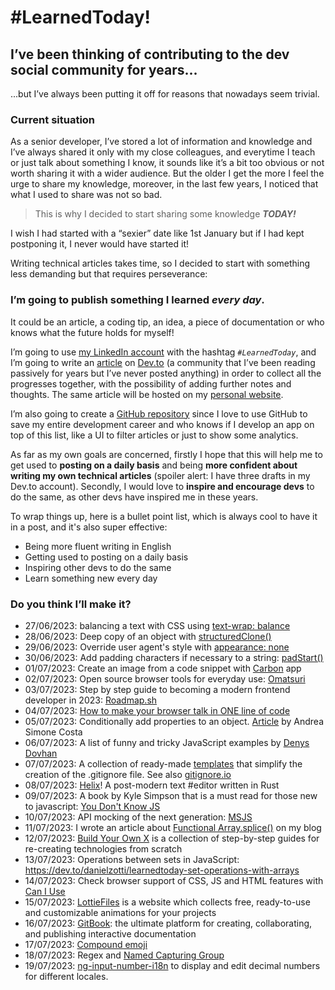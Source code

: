 # #LearnedToday!

## I’ve been thinking of contributing to the dev social community for years...

...but I’ve always been putting it off for reasons that nowadays seem trivial.

### Current situation

As a senior developer, I’ve stored a lot of information and knowledge and I’ve always shared it only with my close
colleagues, and everytime I teach or just talk about something I know, it sounds like it’s a bit too obvious or not worth sharing it with a wider audience.
But the older I get the more I feel the urge to share my knowledge, moreover, in the last few years, I noticed that what I used to share was not so bad.

> This is why I decided to start sharing some knowledge ***TODAY!***

I wish I had started with a “sexier” date like 1st January but if I had kept postponing it, I never would have started
it!

Writing technical articles takes time, so I decided to start with something less demanding but that requires perseverance:

### I’m going to publish something I learned _every day_.

It could be an article, a coding tip, an idea, a piece of documentation or who knows what the future holds for myself!

I’m going to use [my LinkedIn account](https://www.linkedin.com/in/danielzotti) with the hashtag *`#LearnedToday`*, and I’m going to write an [article](https://dev.to/danielzotti/learnedtoday-4b1k) on [Dev.to](https://dev.to/danielzotti) (a community that I’ve been reading passively for years but I’ve never posted anything) in order to collect all the progresses together, with the possibility of adding further notes and thoughts. 
The same article will be hosted on my [personal website](https://danielzotti.it/blog/learned-today).

I’m also going to create a [GitHub repository](https://github.com/danielzotti/LearnedToday) since I love to use GitHub to save my entire development career and who knows if I develop an app on top of this list, like a UI to filter articles or just to show some analytics.

As far as my own goals are concerned, firstly I hope that this will help me to get used to **posting on a daily basis**
and being **more confident about writing my own technical articles** (spoiler alert: I have three drafts in my Dev.to
account).
Secondly, I would love to **inspire and encourage devs** to do the same, as other devs have inspired me in these years.

To wrap things up, here is a bullet point list, which is always cool to have it in a post, and it's also super
effective:

- Being more fluent writing in English
- Getting used to posting on a daily basis
- Inspiring other devs to do the same
- Learn something new every day

### Do you think I’ll make it?

- 27/06/2023: balancing a text with CSS using [text-wrap: balance](https://developer.chrome.com/blog/css-text-wrap-balance/)
- 28/06/2023: Deep copy of an object with [structuredClone()](https://developer.mozilla.org/en-US/docs/Web/API/structuredClone)
- 29/06/2023: Override user agent's style with [appearance: none](https://developer.mozilla.org/en-US/docs/Web/CSS/appearance)
- 30/06/2023: Add padding characters if necessary to a string: [padStart()](https://developer.mozilla.org/en-US/docs/Web/JavaScript/Reference/Global_Objects/String/padStart)
- 01/07/2023: Create an image from a code snippet with [Carbon](https://carbon.now.sh) app
- 02/07/2023: Open source browser tools for everyday use: [Omatsuri](https://omatsuri.app)
- 03/07/2023: Step by step guide to becoming a modern frontend developer in 2023: [Roadmap.sh](https://roadmap.sh/frontend)
- 04/07/2023: [How to make your browser talk in ONE line of code](https://www.danielzotti.it/blog/how-to-make-your-browser-talk)
- 05/07/2023: Conditionally add properties to an object. [Article](https://andreasimonecosta.dev/posts/the-shortest-way-to-conditionally-insert-properties-into-an-object-literal) by Andrea Simone Costa
- 06/07/2023: A list of funny and tricky JavaScript examples by [Denys Dovhan](https://github.com/denysdovhan/wtfjs)
- 07/07/2023: A collection of ready-made [templates](https://github.com/github/gitignore) that simplify the creation of the .gitignore file. See also [gitignore.io](https://gitignore.io)
- 08/07/2023: [Helix](https://helix-editor.com)! A post-modern text #editor written in Rust
- 09/07/2023: A book by Kyle Simpson that is a must read for those new to javascript: [You Don't Know JS](https://github.com/getify/You-Dont-Know-JS)
- 10/07/2023: API mocking of the next generation: [MSJS](https://mswjs.io)
- 11/07/2023: I wrote an article about [Functional Array.splice()](https://www.danielzotti.it/blog/functional-array-splice) on my blog
- 12/07/2023: [Build Your Own X](https://github.com/codecrafters-io/build-your-own-x) is a collection of step-by-step guides for re-creating technologies from scratch
- 13/07/2023: Operations between sets in JavaScript: https://dev.to/danielzotti/learnedtoday-set-operations-with-arrays
- 14/07/2023: Check browser support of CSS, JS and HTML features with [Can I Use](https://caniuse.com)
- 15/07/2023: [LottieFiles](https://lottiefiles.com) is a website which collects free, ready-to-use and customizable animations for your projects
- 16/07/2023: [GitBook](https://app.gitbook.com): the ultimate platform for creating, collaborating, and publishing interactive documentation
- 17/07/2023: [Compound emoji](https://stackblitz.com/edit/compound-emoji?file=index.js)
- 18/07/2023: Regex and [Named Capturing Group](https://developer.mozilla.org/en-US/docs/Web/JavaScript/Reference/Regular_expressions/Named_capturing_group)
- 19/07/2023: [ng-input-number-i18n](https://github.com/danielzotti/ng-input-number-i18n) to display and edit decimal numbers for different locales.
